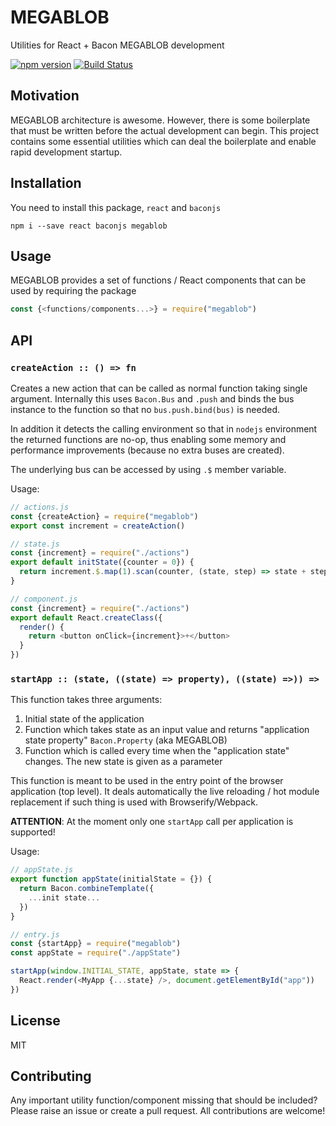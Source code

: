 # MEGABLOB

Utilities for React + Bacon MEGABLOB development

[![npm version](https://badge.fury.io/js/megablob.svg)](http://badge.fury.io/js/megablob)
[![Build Status](https://travis-ci.org/milankinen/megablob.svg)](https://travis-ci.org/milankinen/megablob)


## Motivation

MEGABLOB architecture is awesome. However, there is some boilerplate
that must be written before the actual development can begin. This
project contains some essential utilities which can deal the
boilerplate and enable rapid development startup.

## Installation

You need to install this package, `react` and `baconjs`

    npm i --save react baconjs megablob

## Usage

MEGABLOB provides a set of functions / React components that can be
used by requiring the package

```javascript
const {<functions/components...>} = require("megablob")
```

## API

### `createAction :: () => fn`

Creates a new action that can be called as normal function taking
single argument. Internally this uses `Bacon.Bus` and `.push` and
binds the bus instance to the function so that no `bus.push.bind(bus)`
is needed.

In addition it detects the calling environment so that in `nodejs`
environment the returned functions are no-op, thus enabling some memory
and performance improvements (because no extra buses are created).

The underlying bus can be accessed by using `.$` member variable.

Usage:

```javascript
// actions.js
const {createAction} = require("megablob")
export const increment = createAction()

// state.js
const {increment} = require("./actions")
export default initState({counter = 0}) {
  return increment.$.map(1).scan(counter, (state, step) => state + step)
}

// component.js
const {increment} = require("./actions")
export default React.createClass({
  render() {
    return <button onClick={increment}>+</button>
  }
})
```

### `startApp :: (state, ((state) => property), ((state) =>)) => `

This function takes three arguments:

1. Initial state of the application
2. Function which takes state as an input value and returns "application state property" `Bacon.Property` (aka MEGABLOB)
3. Function which is called every time when the "application state" changes. The new state is given as a parameter

This function is meant to be used in the entry point of the browser
application (top level). It deals automatically the live reloading / hot
module replacement if such thing is used with Browserify/Webpack.

**ATTENTION**: At the moment only one `startApp` call per application
is supported!

Usage:

```javascript
// appState.js
export function appState(initialState = {}) {
  return Bacon.combineTemplate({
    ...init state...
  })
}

// entry.js
const {startApp} = require("megablob")
const appState = require("./appState")

startApp(window.INITIAL_STATE, appState, state => {
  React.render(<MyApp {...state} />, document.getElementById("app"))
})
```

## License

MIT

## Contributing

Any important utility function/component missing that should be
included? Please raise an issue or create a pull request. All
contributions are welcome!
